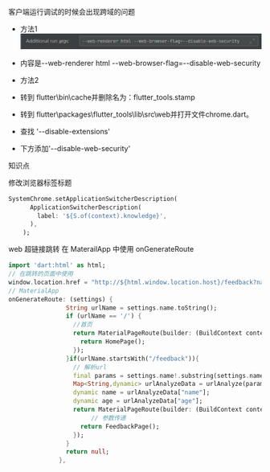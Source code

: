 客户端运行调试的时候会出现跨域的问题
- 方法1 ![img.png](img/run_args.png)
- 内容是--web-renderer html --web-browser-flag=--disable-web-security

- 方法2
- 转到 flutter\bin\cache并删除名为：flutter_tools.stamp
- 转到 flutter\packages\flutter_tools\lib\src\web并打开文件chrome.dart。
- 查找 '--disable-extensions'
- 下方添加'--disable-web-security'

知识点

修改浏览器标签标题
```dart
SystemChrome.setApplicationSwitcherDescription(
      ApplicationSwitcherDescription(
        label: '${S.of(context).knowledge}',
      ),
    );
```

web 超链接跳转
在 MaterailApp 中使用 onGenerateRoute

```dart
import 'dart:html' as html;
// 在跳转的页面中使用
window.location.href = "http://${html.window.location.host}/feedback?name=123&age=12"
// MaterialApp
onGenerateRoute: (settings) {
                String urlName = settings.name.toString();
                if (urlName == '/') {
                  //首页
                  return MaterialPageRoute(builder: (BuildContext context) {
                    return HomePage();
                  });
                }if(urlName.startsWith("/feedback")){
                  // 解析url
                  final params = settings.name!.substring(settings.name!.lastIndexOf("?")+1,settings.name!.length);
                  Map<String,dynamic> urlAnalyzeData = urlAnalyze(params);
                  dynamic name = urlAnalyzeData["name"];
                  dynamic age = urlAnalyzeData["age"];
                  return MaterialPageRoute(builder: (BuildContext context) {
                       // 参数传递
                    return FeedbackPage();
                  });
                }
                return null;
              },
```